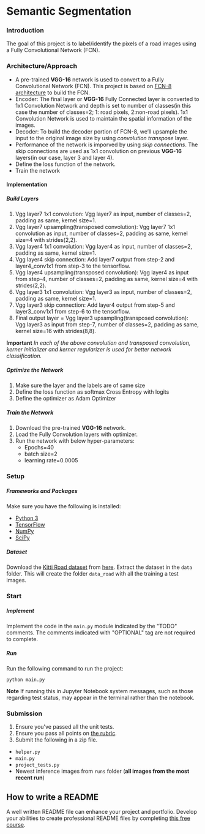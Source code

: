 # Semantic Segmentation
### Introduction
The goal of this project is to label/identify the pixels of a road images using a Fully Convolutional Network (FCN).
### Architecture/Approach
* A pre-trained **VGG-16** network is used to convert to a Fully Convolutional Network (FCN). This project is based on [FCN-8 architecture](https://people.eecs.berkeley.edu/~jonlong/long_shelhamer_fcn.pdf) to build the FCN.
* Encoder: The final layer or **VGG-16** Fully Connected layer is converted to 1x1 Convolution Network and depth is set to number of classes(in this case the number of classes=2; 1: road pixels, 2:non-road pixels). 1x1 Convolution Network is used to maintain the spatial information of the images.
* Decoder: To build the decoder portion of FCN-8, we’ll upsample the input to the original image size by using *convolution transpose* layer.
* Performance of the network is imporved by using *skip connections*. The skip connections are used as 1x1 convolution on previous **VGG-16** layers(in our case, layer 3 and layer 4).
* Define the loss function of the network.
* Train the network

#### Implementation
##### Build Layers
1. Vgg layer7 1x1 convolution: Vgg layer7 as input, number of classes=2, padding as same, kernel size=1.
1. Vgg layer7 upsampling(transposed convolution): Vgg layer7 1x1 convolution as input, number of classes=2, padding as same, kernel size=4 with strides(2,2).
1. Vgg layer4 1x1 convolution: Vgg layer4 as input, number of classes=2, padding as same, kernel size=1.
1. Vgg layer4 skip connection: Add layer7 output from step-2 and layer4_conv1x1 from step-3 to the tensorflow.
1. Vgg layer4 upsampling(transposed convolution): Vgg layer4 as input from step-4, number of classes=2, padding as same, kernel size=4 with strides(2,2).
1. Vgg layer3 1x1 convolution: Vgg layer3 as input, number of classes=2, padding as same, kernel size=1.
1. Vgg layer3 skip connection: Add layer4 output from step-5 and layer3_conv1x1 from step-6 to the tensorflow.
1. Final output layer = Vgg layer3 upsampling(transposed convolution): Vgg layer3 as input from step-7, number of classes=2, padding as same, kernel size=16 with strides(8,8).

**Important** *In each of the above convolution and transposed convolution, kerner initializer and kerner regularizer is used for better network classification.*

##### Optimize the Network
1. Make sure the layer and the labels are of same size
1. Define the loss function as softmax Cross Entropy with logits
1. Define the optimizer as Adam Optimizer
 
##### Train the Network
1. Download the pre-trained **VGG-16** network.
1. Load the Fully Convolution layers with optimizer.
1. Run the network with below hyper-parameters:
	- Epochs=40
	- batch size=2
	- learning rate=0.0005




### Setup
##### Frameworks and Packages
Make sure you have the following is installed:
 - [Python 3](https://www.python.org/)
 - [TensorFlow](https://www.tensorflow.org/)
 - [NumPy](http://www.numpy.org/)
 - [SciPy](https://www.scipy.org/)
##### Dataset
Download the [Kitti Road dataset](http://www.cvlibs.net/datasets/kitti/eval_road.php) from [here](http://www.cvlibs.net/download.php?file=data_road.zip).  Extract the dataset in the `data` folder.  This will create the folder `data_road` with all the training a test images.

### Start
##### Implement
Implement the code in the `main.py` module indicated by the "TODO" comments.
The comments indicated with "OPTIONAL" tag are not required to complete.
##### Run
Run the following command to run the project:
```
python main.py
```
**Note** If running this in Jupyter Notebook system messages, such as those regarding test status, may appear in the terminal rather than the notebook.

### Submission
1. Ensure you've passed all the unit tests.
2. Ensure you pass all points on [the rubric](https://review.udacity.com/#!/rubrics/989/view).
3. Submit the following in a zip file.
 - `helper.py`
 - `main.py`
 - `project_tests.py`
 - Newest inference images from `runs` folder  (**all images from the most recent run**)
 
 ## How to write a README
A well written README file can enhance your project and portfolio.  Develop your abilities to create professional README files by completing [this free course](https://www.udacity.com/course/writing-readmes--ud777).
